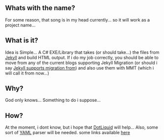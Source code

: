 Whats with the name? 
---------------------
For some reason, that song is in my head currently... so it will work as a project name... 

What is it?
------------
Idea is Simple... A C# EXE/Library that takes (or should take...) the files from [Jekyll][2] and build HTML output. If i do my job correctly, you should be able to move from any of the current blogs supporting Jekyll Migration (or should i say [Jekyll supports migration from][3]) and also use them with MMT (which i will call it from now...)

Why?
----
God only knows... Something to do i suppose...

How?
----
At the moment, i dont know, but i hope that [DotLiquid][4] will help... Also, some sort of [YAML][5] parser will be needed. some links available [here][6]

[1]: https://github.com/tiernano/MagicalMysteryTour
[2]: http://jekyllrb.com/
[3]: https://github.com/mojombo/jekyll/wiki/blog-migrations
[4]: http://dotliquidmarkup.org/
[5]: http://yaml.org/
[6]: http://stackoverflow.com/questions/42071/net-yaml-library
